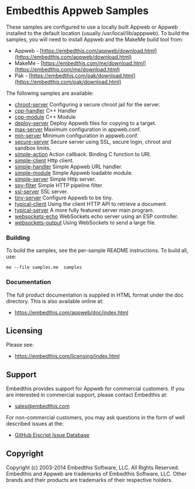 Embedthis Appweb Samples
===

These samples are configured to use a locally built Appweb or Appweb installed to the default location
(usually /usr/local/lib/apppweb). To build the samples, you will need to install Appweb and the MakeMe build tool from:

* Appweb - [https://embedthis.com/appweb/download.html](https://embedthis.com/appweb/download.html)
* MakeMe - [https://embedthis.com/me/download.html](https://embedthis.com/me/download.html)
* Pak - [https://embedthis.com/pak/download.html](https://embedthis.com/pak/download.html)

The following samples are available:

* [chroot-server](chroot-server/README.md)          Configuring a secure chroot jail for the server.
* [cpp-handler](cpp-handler/README.md)              C++ Handler
* [cpp-module](cpp-module/README.md)                C++ Module
* [deploy-server](deploy-server/README.md)          Deploy Appweb files for copying to a target.
* [max-server](max-server/README.md)                Maximum configuration in appweb.conf.
* [min-server](min-server/README.md)                Minimum configuration in appweb.conf.
* [secure-server](secure-server/README.md)          Secure server using SSL, secure login, chroot and sandbox limits.
* [simple-action](simple-action/README.md)          Action callback. Binding C function to URI.
* [simple-client](simple-client/README.md)          Http client.
* [simple-handler](simple-handler/README.md)        Simple Appweb URL handler.
* [simple-module](simple-module/README.md)          Simple Appweb loadable module.
* [simple-server](simple-server/README.md)          Simple Http server.
* [spy-fliter](spy-filter/README.md)                Simple HTTP pipeline filter.
* [ssl-server](ssl-server/README.md)                SSL server.
* [tiny-server](tiny-server/README.md)              Configure Appweb to be tiny.
* [typical-client](typical-client/README.md)        Using the client HTTP API to retrieve a document.
* [typical-server](typical-server/README.md)        A more fully featured server main program.
* [websockets-echo](websockets-echo/README.md)      WebSockets echo server using an ESP controller.
* [websockets-output](websockets-output/README.md)  Using WebSockets to send a large file.

### Building

To build the samples, see the per-sample README instructions.
To build all, use:

    me --file samples.me  samples

### Documentation

The full product documentation is supplied in HTML format under the doc directory. This is also available online at:

* https://embedthis.com/appweb/doc/index.html

Licensing
---

Please see: 

* https://embedthis.com/licensing/index.html


Support
---
Embedthis provides support for Appweb for commercial customers. If you are interested in commercial support, 
please contact Embedthis at:

* sales@embedthis.com

For non-commercial customers, you may ask questions in the form of well described issues at the:

* [GitHub Ejscript Issue Database](http://github.com/embedthis/ejs/issues)


Copyright
---

Copyright (c) 2003-2014 Embedthis Software, LLC. All Rights Reserved.  Embedthis and Appweb are trademarks of 
Embedthis Software, LLC. Other brands and their products are trademarks of their respective holders.
